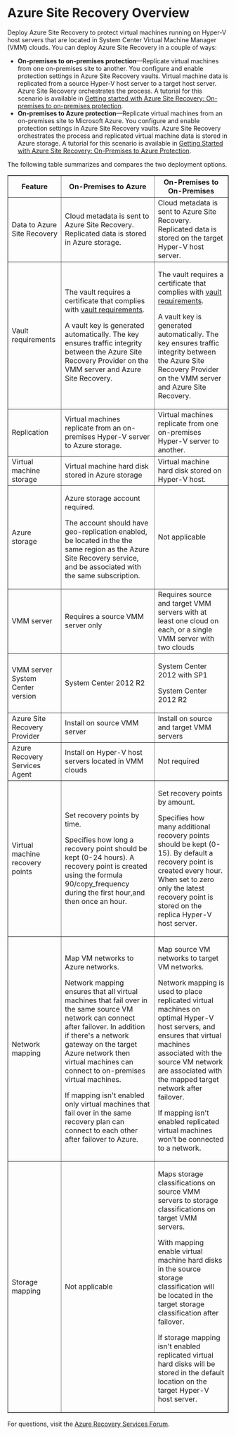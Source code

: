 <properties linkid="Azure Site Recovery Overview" urlDisplayName="Azure Site Recovery Overview" pageTitle="Azure Site Recovery Overview" metaKeywords="Azure Site Recovery, on-premises, clouds, Azure, VMM, Hyper-V" description="Deploy Azure Site Recovery to protect virtual machines on Hyper-V host servers that are located in VMM clouds. You can deploy from one on-premises site to another, or from an on-premises site to Azure." metaCanonical="" umbracoNaviHide="0" disqusComments="1" title="Azure Site Recovery Overview" editor="jimbe" manager="cfreeman" authors="raynew" />

# Azure Site Recovery Overview

<div class="dev-callout"> 
<p>Deploy Azure Site Recovery to protect virtual machines running on Hyper-V host servers that are located in System Center Virtual Machine Manager (VMM) clouds. You can deploy Azure Site Recovery in a couple of ways:</p>


<ul>
<li><b>On-premises to on-premises protection</b>—Replicate virtual machines from one on-premises site to another. You configure and enable protection settings in Azure Site Recovery vaults. Virtual machine data is replicated from a source Hyper-V host server to a target host server. Azure Site Recovery orchestrates the process. A tutorial for this scenario is available in <a href="http://go.microsoft.com/fwlink/?LinkId=398765">Getting started with Azure Site Recovery: On-premises to on-premises protection</a>.</li>

<li><b>On-premises to Azure protection</b>—Replicate virtual machines from an on-premises site to Microsoft Azure. You configure and enable protection settings in Azure Site Recovery vaults.  Azure Site Recovery orchestrates the process and replicated virtual machine data is stored in Azure storage. A tutorial for this scenario is available in <a href="http://go.microsoft.com/fwlink/?LinkId=398764">Getting Started with Azure Site Recovery: On-Premises to Azure Protection</a>.</li>
</ul>

<p>The following table summarizes and compares the two deployment options.</p>

<table border="1">
<thead>
<tr>
	<th>Feature</th><th>On-Premises to Azure</th>
	<th>On-Premises to On-Premises</th>
</tr>
</thead>

<tr>
<td>Data to Azure Site Recovery</td>
<td>Cloud metadata is sent to Azure Site Recovery. Replicated data is stored in Azure storage.</td>
<td>Cloud metadata is sent to Azure Site Recovery. Replicated data is stored on the target Hyper-V host server.</td>
</tr>

<tr>
<td>Vault requirements</td>
<td><p>The vault requires a certificate that complies with <a href=" http://go.microsoft.com/fwlink/?LinkId=386485">vault requirements</a>. </p><p>A vault key is generated automatically. The key ensures traffic integrity between the Azure Site Recovery Provider on the VMM server and Azure Site Recovery.</p></td>
<td><p>The vault requires a certificate that complies with <a href=" http://go.microsoft.com/fwlink/?LinkId=386485">vault requirements</a>. </p><p>A vault key is generated automatically. The key ensures traffic integrity between the Azure Site Recovery Provider on the VMM server and Azure Site Recovery.</p></td>
</tr>

<tr>
<td>Replication</td>
<td>Virtual machines replicate from an on-premises Hyper-V server to Azure storage.</td>
<td>Virtual machines replicate from one on-premises Hyper-V server to another.</td>
</tr>

<tr>
<td>Virtual machine storage</td>
<td>Virtual machine hard disk stored in Azure storage</td>
<td>Virtual machine hard disk stored on Hyper-V host.</td>
</tr>

<tr>
<td>Azure storage</td>
<td><p>Azure storage account required.</p> <p>The account should have geo-replication enabled, be located in the the same region as the Azure Site Recovery service, and be associated with the same subscription.</p></td>
<td>Not applicable</td>
</tr>

<tr>
<td>VMM server</td>
<td>Requires a source VMM server only</td>
<td>Requires source and target VMM servers with at least one cloud on each, or a single VMM server with two clouds</td>
</tr>

<tr>
<td>VMM server System Center version</td>
<td>System Center 2012 R2</td>
<td><p>System Center 2012 with SP1</p><p>System Center 2012 R2</p></td>
</tr>

<tr>
<td>Azure Site Recovery Provider</td>
<td>Install on source VMM server</td>
<td>Install on source and target VMM servers</td>
</tr>

<tr>
<td>Azure Recovery Services Agent</td>
<td>Install on Hyper-V host servers located in VMM clouds</td>
<td>Not required</td>
</tr>

<tr>
<td>Virtual machine recovery points</td>
<td><p>Set recovery points by time.</p> <p>Specifies how long a recovery point should be kept (0-24 hours). A recovery point is created using the formula 90/copy_frequency during the first hour,and then once an hour.</p></td>
<td><p>Set recovery points by amount.</p> <p>Specifies how many additional recovery points should be kept (0-15). By default a recovery point is created every hour. When set to zero only the latest recovery point is stored on the replica Hyper-V host server.</p></td>
</tr>

<tr>
<td>Network mapping</td>
<td><p>Map VM networks to Azure networks.</p> <p>Network mapping ensures that all virtual machines that fail over in the same source VM network can connect after failover. In addition if there's a network gateway on the target Azure network then virtual machines can connect to on-premises virtual machines. </p><p>If mapping isn't enabled only virtual machines that fail over in the same recovery plan can connect to each other after failover to Azure.</p></td>
<td><p>Map source VM networks to target VM networks.</p> <p>Network mapping is used to place replicated virtual machines on optimal Hyper-V host servers, and ensures that virtual machines associated with the source VM network are associated with the mapped target network after failover. </p><p>If mapping isn't enabled replicated virtual machines won't be connected to a network.</p></td>
</tr>

<tr>
<td>Storage mapping</td>
<td>Not applicable</td>
<td><p>Maps storage classifications on source VMM servers to storage classifications on target VMM servers.</p> <p>With mapping enable virtual machine hard disks in the source storage classification will be located in the target storage classification after failover.</p><p>If storage mapping isn't enabled replicated virtual hard disks will be stored in the default location on the target Hyper-V host server.</p></td>
</tr>

</table>

<p>For questions, visit the <a href="http://go.microsoft.com/fwlink/?LinkId=313628">Azure Recovery Services Forum</a>.</p> 